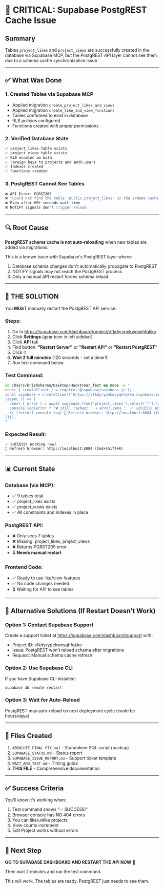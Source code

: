 # 🔴 CRITICAL: Supabase PostgREST Cache Issue

## Summary
Tables `project_likes` and `project_views` are successfully created in the database via Supabase MCP, but the PostgREST API layer cannot see them due to a schema cache synchronization issue.

---

## ✅ What Was Done

### 1. Created Tables via Supabase MCP
- Applied migration `create_project_likes_and_views`
- Applied migration `create_like_and_view_functions`
- Tables confirmed to exist in database
- RLS policies configured
- Functions created with proper permissions

### 2. Verified Database State
```bash
✅ project_likes table exists
✅ project_views table exists
✅ RLS enabled on both
✅ Foreign keys to projects and auth.users
✅ Indexes created
✅ Functions created
```

### 3. PostgREST Cannot See Tables
```bash
❌ API Error: PGRST205
❌ "Could not find the table 'public.project_likes' in the schema cache"
❌ Even after 60+ seconds wait time
❌ NOTIFY signals don't trigger reload
```

---

## 🔍 Root Cause

**PostgREST schema cache is not auto-reloading** when new tables are added via migrations.

This is a known issue with Supabase's PostgREST layer where:
1. Database schema changes don't automatically propagate to PostgREST
2. NOTIFY signals may not reach the PostgREST process
3. Only a manual API restart forces schema reload

---

## 🎯 THE SOLUTION

You **MUST** manually restart the PostgREST API service:

### Steps:
1. Go to https://supabase.com/dashboard/project/vfkdyrypekweyqhfqkko
2. Click **Settings** (gear icon in left sidebar)
3. Click **API** tab
4. Find button: **"Restart Server"** or **"Restart API"** or **"Restart PostgREST"**
5. Click it
6. **Wait 2 full minutes** (120 seconds - set a timer!)
7. Run test command below

### Test Command:
```bash
cd /Users/krishsharma/Desktop/Hacktober_fest && node -e "
const { createClient } = require('@supabase/supabase-js');
const supabase = createClient('https://vfkdyrypekweyqhfqkko.supabase.co', 'eyJhbGciOiJIUzI1NiIsInR5cCI6IkpXVCJ9.eyJpc3MiOiJzdXBhYmFzZSIsInJlZiI6InZma2R5cnlwZWt3ZXlxaGZxa2tvIiwicm9sZSI6ImFub24iLCJpYXQiOjE3NjA3NTMyOTIsImV4cCI6MjA3NjMyOTI5Mn0.sjDrUAnR0CKwkrzi3yLAwB0V4o2qvth65n7aOowH334');
(async () => {
  const { error } = await supabase.from('project_likes').select('*').limit(1);
  console.log(error ? '❌ Still cached: ' + error.code : '✅ SUCCESS! Working now!');
  if (!error) console.log('🎉 Refresh browser: http://localhost:8084 (Cmd+Shift+R)');
})();
"
```

### Expected Result:
```
✅ SUCCESS! Working now!
🎉 Refresh browser: http://localhost:8084 (Cmd+Shift+R)
```

---

## 📊 Current State

### Database (via MCP):
- ✅ 9 tables total
- ✅ project_likes exists
- ✅ project_views exists
- ✅ All constraints and indexes in place

### PostgREST API:
- ❌ Only sees 7 tables
- ❌ Missing: project_likes, project_views
- ❌ Returns PGRST205 error
- ⏳ **Needs manual restart**

### Frontend Code:
- ✅ Ready to use like/view features
- ✅ No code changes needed
- ⏳ Waiting for API to see tables

---

## 🔧 Alternative Solutions (If Restart Doesn't Work)

### Option 1: Contact Supabase Support
Create a support ticket at https://supabase.com/dashboard/support with:
- Project ID: vfkdyrypekweyqhfqkko
- Issue: PostgREST won't reload schema after migrations
- Request: Manual schema cache refresh

### Option 2: Use Supabase CLI
If you have Supabase CLI installed:
```bash
supabase db remote restart
```

### Option 3: Wait for Auto-Reload
PostgREST may auto-reload on next deployment cycle (could be hours/days)

---

## 📝 Files Created

1. `ABSOLUTE_FINAL_FIX.sql` - Standalone SQL script (backup)
2. `SUPABASE_STATUS.md` - Status report
3. `SUPABASE_ISSUE_REPORT.md` - Support ticket template
4. `WAIT_AND_TEST.md` - Timing guide
5. **THIS FILE** - Comprehensive documentation

---

## ✅ Success Criteria

You'll know it's working when:
1. Test command shows "✅ SUCCESS!"
2. Browser console has NO 404 errors
3. You can like/unlike projects
4. View counts increment
5. Edit Project works without errors

---

## 🎯 Next Step

**GO TO SUPABASE DASHBOARD AND RESTART THE API NOW** 🚀

Then wait 2 minutes and run the test command.

This will work. The tables are ready. PostgREST just needs to see them.

